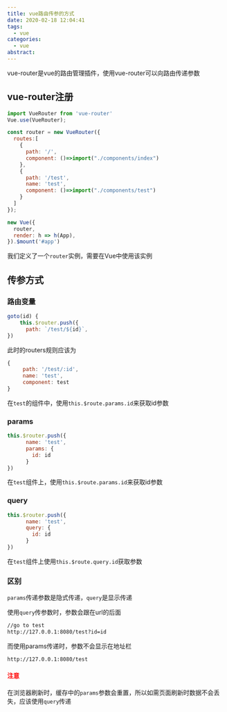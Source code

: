 ```yaml
---
title: vue路由传参的方式
date: 2020-02-18 12:04:41
tags:
  - vue
categories:
  - vue
abstract:
---
```


vue-router是vue的路由管理插件，使用vue-router可以向路由传递参数

<!--more-->

## vue-router注册

```javascript
import VueRouter from 'vue-router'
Vue.use(VueRouter);

const router = new VueRouter({
  routes:[
    {
      path: '/',
      component: ()=>import("./components/index")
    },
    {
      path: '/test',
      name: 'test',
      component: ()=>import("./components/test")
    }
  ]
});

new Vue({
  router,
  render: h => h(App),
}).$mount('#app')

```

我们定义了一个`router`实例，需要在Vue中使用该实例

## 传参方式

### 路由变量

```javascript
goto(id) {
    this.$router.push({
      path: `/test/${id}`,
})
```

此时的routers规则应该为

```javascript
{
     path: '/test/:id',
     name: 'test',
     component: test
}
```

在`test`的组件中，使用`this.$route.params.id`来获取id参数

### params

```javascript
this.$router.push({
      name: 'test',
      params: {
      	id: id
      }
})
```

在`test`组件上，使用`this.$route.params.id`来获取id参数

### query

```javascript
this.$router.push({
      name: 'test',
      query: {
      	id: id
      }
})
```

在`test`组件上使用`this.$route.query.id`获取参数

### 区别

`params`传递参数是隐式传递，`query`是显示传递

使用`query`传参数时，参数会跟在url的后面

```html
//go to test
http://127.0.0.1:8080/test?id=id
```

而使用params传递时，参数不会显示在地址栏

```html
http://127.0.0.1:8080/test
```

<h4 style="color:red">注意</h4>

在浏览器刷新时，缓存中的`params`参数会重置，所以如需页面刷新时数据不会丢失，应该使用`query`传递